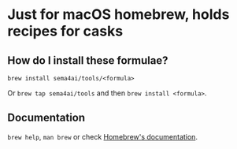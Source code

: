 # Just for macOS homebrew, holds recipes for casks

## How do I install these formulae?
`brew install sema4ai/tools/<formula>`

Or `brew tap sema4ai/tools` and then `brew install <formula>`.

## Documentation
`brew help`, `man brew` or check [Homebrew's documentation](https://docs.brew.sh).
